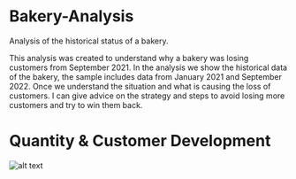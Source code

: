 # Bakery-Analysis
Analysis of the historical status of a bakery.

This analysis was created to understand why a bakery was losing customers from September 2021. In the analysis we show the historical data of the bakery, the sample includes data from January 2021 and September 2022.
Once we understand the situation and what is causing the loss of customers. I can give advice on the strategy and steps to avoid losing more customers and try to win them back.

# Quantity & Customer Development

![alt text](https://github.com/danieljramos/Analysis_pics/blob/main/Quantity_customer_developmen.png?raw=true)





